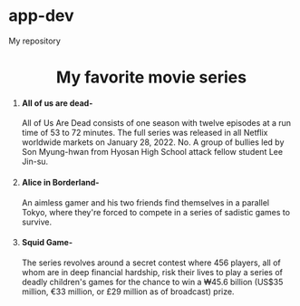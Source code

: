# app-dev
My repository
<html>
  <head>
  </head>
  <body>
    <center><h1> My favorite movie series</h1></center>
   <Ol>
     <li><h4> All of us are dead-</h4> All of Us Are Dead consists of one season with twelve episodes at a run time of 53 to 72 minutes. The full series was released in all Netflix worldwide markets on January 28, 2022. No. A group of bullies led by Son Myung-hwan from Hyosan High School attack fellow student Lee Jin-su. </li>
     <li><h4>Alice in Borderland-</h4> An aimless gamer and his two friends find themselves in a parallel Tokyo, where they're forced to compete in a series of sadistic games to survive. </li>
     <li><h4>  Squid Game-</h4> The series revolves around a secret contest where 456 players, all of whom are in deep financial hardship, risk their lives to play a series of deadly children's games for the chance to win a ₩45.6 billion (US$35 million, €33 million, or £29 million as of broadcast) prize.</li>
     </ol>
  </html>
